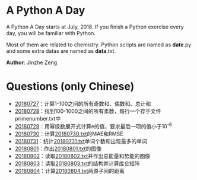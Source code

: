 # A Python A Day
A Python A Day starts at July, 2018. If you finish a Python exercise every day, you will be familiar with Python.

Most of them are related to chemistry. Python scripts are named as **date**.py and some extra datas are named as **data**.txt.

**Author**: Jinzhe Zeng

# Questions (only Chinese)
* [20180727](20180727.py)：计算1-100之间的所有奇数和、偶数和、总计和
* [20180728](20180728.py)：找到100-1000之间的所有素数，每行一个存于文件primenumber.txt中
* [20180729](20180729.py)：用幂级数展开式计算e的值，要求最后一项的值小于10<sup>-6</sup>
* [20180730](20180730.py)：计算[20180730.txt](20180730.txt)的MAE和RMSE
* [20180731](20180731.py)：统计[20180731.txt](20180731.txt)单词个数和出现最多的单词
* [20180801](20180801.py)：作出[20180801.txt](20180801.txt)的图像
* [20180802](20180802.py)：读取[20180802.txt](20180802.txt)并作出总能量和势能的图像
* [20180803](20180803.py)：读取[20180803.txt](20180803.txt)的结构并计算库仑矩阵
* [20180804](20180804.py)：计算[20180804.txt](20180804.txt)两原子间的距离

